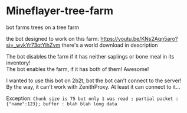 # Mineflayer-tree-farm
bot farms trees on a tree farm

the bot designed to work on this farm: https://youtu.be/KNs2Aqn5aro?si=_wvkYr73otYihZvm
there's a world download in description

The bot disables the farm if it has neither saplings or bone meal in its inventory! <br>
The bot enables the farm, if it has both of them! Awesome! 

I wanted to use this bot on 2b2t, bot the bot can't connect to the server! <br>
By the way, it can't work with ZenithProxy. At least it can connect to it... 

Exception:
`Chunk size is 75 but only 1 was read ; partial packet : {"name":123}; buffer : blah blah long data`



